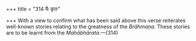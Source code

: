 +++
title = "314 यैः कृतः"

+++
With a view to confirm what has been said above this verse reiterates
well-known stories relating to the greatness of the *Brāhmaṇa*. These
stories are to be learnt from the *Mahābhārata*.—(314)



